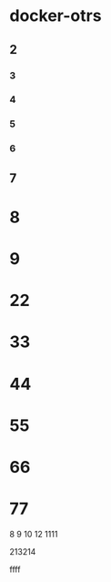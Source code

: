 # docker-otrs
## 2
### 3
### 4
### 5
### 6
## 7
# 8
# 9
# 22
# 33
# 44
# 55
# 66
# 77
8
9
10
12
1111

213214

ffff